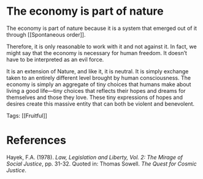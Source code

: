 # The economy is part of nature

The economy is part of nature because it is a system that emerged out of it through [[Spontaneous order]].

Therefore, it is only reasonable to work with it and not against it. In fact, we might say that the economy is necessary for human freedom. It doesn’t have to be interpreted as an evil force.

It is an extension of Nature, and like it, it is neutral. It is simply exchange taken to an entirely different level brought by human consciousness. The economy is simply an aggregate of tiny choices that humans make about living a good life—tiny choices that reflects their hopes and dreams for themselves and those they love. These tiny expressions of hopes and desires create this massive entity that can both be violent and benevolent.

Tags: [[Fruitful]]

# References

Hayek, F.A. (1978). *Law, Legislation and Liberty, Vol. 2: The Mirage of Social Justice*, pp. 31-32. Quoted in: Thomas Sowell. *The Quest for Cosmic Justice*.

